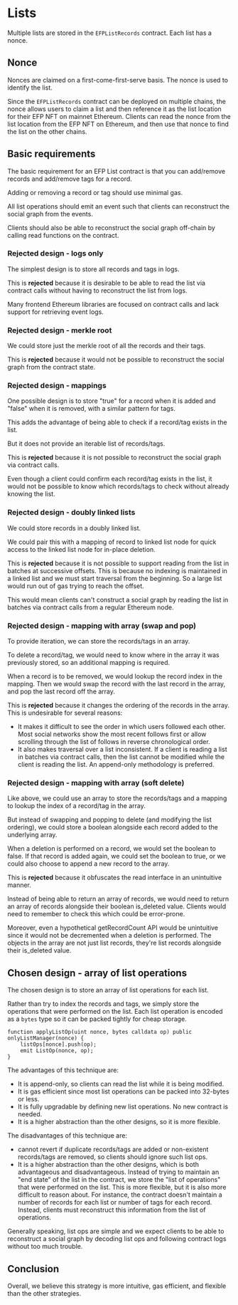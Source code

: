 # Lists

Multiple lists are stored in the `EFPListRecords` contract. Each list has a nonce.

## Nonce

Nonces are claimed on a first-come-first-serve basis. The nonce is used to identify the list.

Since the `EFPListRecords` contract can be deployed on multiple chains, the nonce allows users to claim a list and then reference it as the list location for their EFP NFT on mainnet Ethereum. Clients can read the nonce from the list location from the EFP NFT on Ethereum, and then use that nonce to find the list on the other chains.

## Basic requirements

The basic requirement for an EFP List contract is that you can add/remove records and add/remove tags for a record.

Adding or removing a record or tag should use minimal gas.

All list operations should emit an event such that clients can reconstruct the social graph from the events.

Clients should also be able to reconstruct the social graph off-chain by calling read functions on the contract.

### Rejected design - logs only

The simplest design is to store all records and tags in logs.

This is **rejected** because it is desirable to be able to read the list via contract calls without having to reconstruct the list from logs.

Many frontend Ethereum libraries are focused on contract calls and lack support for retrieving event logs.

### Rejected design - merkle root

We could store just the merkle root of all the records and their tags.

This is **rejected** because it would not be possible to reconstruct the social graph from the contract state.

### Rejected design - mappings

One possible design is to store "true" for a record when it is added and "false" when it is removed, with a similar pattern for tags.

This adds the advantage of being able to check if a record/tag exists in the list.

But it does not provide an iterable list of records/tags.

This is **rejected** because it is not possible to reconstruct the social graph via contract calls.

Even though a client could confirm each record/tag exists in the list, it would not be possible to know which records/tags to check without already knowing the list.

### Rejected design - doubly linked lists

We could store records in a doubly linked list.

We could pair this with a mapping of record to linked list node for quick access to the linked list node for in-place deletion.

This is **rejected** because it is not possible to support reading from the list in batches at successive offsets. This is because no indexing is maintained in a linked list and we must start traversal from the beginning. So a large list would run out of gas trying to reach the offset.

This would mean clients can't construct a social graph by reading the list in batches via contract calls from a regular Ethereum node.

### Rejected design - mapping with array (swap and pop)

To provide iteration, we can store the records/tags in an array.

To delete a record/tag, we would need to know where in the array it was previously stored, so an additional mapping is required.

When a record is to be removed, we would lookup the record index in the mapping. Then we would swap the record with the last record in the array, and pop the last record off the array.

This is **rejected** because it changes the ordering of the records in the array. This is undesirable for several reasons:

- It makes it difficult to see the order in which users followed each other. Most social networks show the most recent follows first or allow scrolling through the list of follows in reverse chronological order.
- It also makes traversal over a list inconsistent. If a client is reading a list in batches via contract calls, then the list cannot be modified while the client is reading the list. An append-only methodology is preferred.

### Rejected design - mapping with array (soft delete)

Like above, we could use an array to store the records/tags and a mapping to lookup the index of a record/tag in the array.

But instead of swapping and popping to delete (and modifying the list ordering), we could store a boolean alongside each record added to the underlying array.

When a deletion is performed on a record, we would set the boolean to false. If that record is added again, we could set the boolean to true, or we could also choose to append a new record to the array.

This is **rejected** because it obfuscates the read interface in an unintuitive manner.

Instead of being able to return an array of records, we would need to return an array of records alongside their boolean is_deleted value. Clients would need to remember to check this which could be error-prone.

Moreover, even a hypothetical getRecordCount API would be unintuitive since it would not be decremented when a deletion is performed. The objects in the array are not just list records, they're list records alongside their is_deleted value.

## Chosen design - array of list operations

The chosen design is to store an array of list operations for each list.

Rather than try to index the records and tags, we simply store the operations that were performed on the list. Each list operation is encoded as a `bytes` type so it can be packed tightly for cheap storage.

```Solidity
function applyListOp(uint nonce, bytes calldata op) public onlyListManager(nonce) {
    listOps[nonce].push(op);
    emit ListOp(nonce, op);
}
```

The advantages of this technique are:

- It is append-only, so clients can read the list while it is being modified.
- It is gas efficient since most list operations can be packed into 32-bytes or less.
- It is fully upgradable by defining new list operations. No new contract is needed.
- It is a higher abstraction than the other designs, so it is more flexible.

The disadvantages of this technique are:

- cannot revert if duplicate records/tags are added or non-existent records/tags are removed, so clients should ignore such list ops.
- It is a higher abstraction than the other designs, which is both advantageous and disadvantageous. Instead of trying to maintain an "end state" of the list in the contract, we store the "list of operations" that were performed on the list. This is more flexible, but it is also more difficult to reason about. For instance, the contract doesn't maintain a number of records for each list or number of tags for each record. Instead, clients must reconstruct this information from the list of operations.

Generally speaking, list ops are simple and we expect clients to be able to reconstruct a social graph by decoding list ops and following contract logs without too much trouble.

## Conclusion

Overall, we believe this strategy is more intuitive, gas efficient, and flexible than the other strategies.
